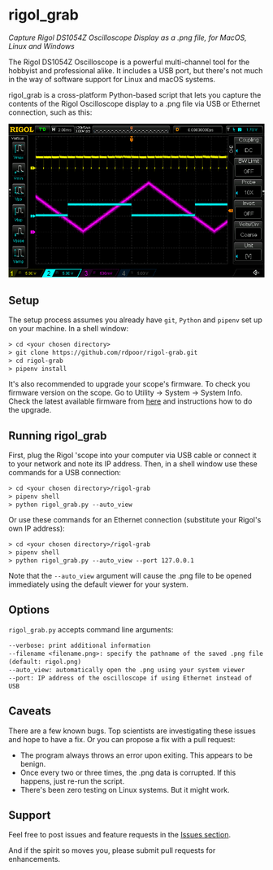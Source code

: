 # rigol_grab
_Capture Rigol DS1054Z Oscilloscope Display as a .png file, for MacOS,
Linux and Windows_

The Rigol DS1054Z Oscilloscope is a powerful multi-channel tool for the
hobbyist and professional alike.  It includes a USB port, but there's not
much in the way of software support for Linux and macOS systems.

rigol_grab is a cross-platform Python-based script that lets you capture the
contents of the Rigol Oscilloscope display to a .png file via USB or Ethernet connection, such as this:

![Rigol Screen Capture](/rigol.png)

## Setup

The setup process assumes you already have `git`, `Python` and `pipenv` set up
on your machine.  In a shell window:

    > cd <your chosen directory>
    > git clone https://github.com/rdpoor/rigol-grab.git
    > cd rigol-grab
    > pipenv install

It's also recommended to upgrade your scope's firmware. To check you firmware
version on the scope. Go to Utility -> System -> System Info. Check the latest
available firmware from [here](https://www.rigolna.com/firmware/) and
instructions how to do the upgrade.

## Running rigol_grab

First, plug the Rigol 'scope into your computer via USB cable or connect it to your network and note its IP address.  Then, in a shell window use these commands for a USB connection:

    > cd <your chosen directory>/rigol-grab
    > pipenv shell
    > python rigol_grab.py --auto_view

Or use these commands for an Ethernet connection (substitute your Rigol's own IP address):

    > cd <your chosen directory>/rigol-grab
    > pipenv shell
    > python rigol_grab.py --auto_view --port 127.0.0.1

Note that the `--auto_view` argument will cause the .png file to be opened immediately using the default viewer for your system.

## Options

`rigol_grab.py` accepts command line arguments:

    --verbose: print additional information
    --filename <filename.png>: specify the pathname of the saved .png file (default: rigol.png)
    --auto_view: automatically open the .png using your system viewer
    --port: IP address of the oscilloscope if using Ethernet instead of USB

 ## Caveats

 There are a few known bugs.  Top scientists are investigating these issues and
 hope to have a fix.  Or you can propose a fix with a pull request:

 * The program always throws an error upon exiting.  This appears to be benign.
 * Once every two or three times, the .png data is corrupted.  If this happens,
 just re-run the script.
 * There's been zero testing on Linux systems.  But it might work.

 ## Support

Feel free to post issues and feature requests in the [Issues section](https://github.com/rdpoor/rigol-grab/issues).

And if the spirit so moves you, please submit pull requests for enhancements.
